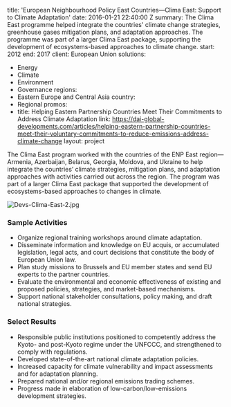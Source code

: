 
title: 'European Neighbourhood Policy East Countries—Clima East: Support to Climate
  Adaptation'
date: 2016-01-21 22:40:00 Z
summary: The Clima East programme helped integrate the countries' climate change strategies,
  greenhouse gases mitigation plans, and adaptation approaches. The programme was
  part of a larger Clima East package, supporting the development of ecosystems-based
  approaches to climate change.
start: 2012
end: 2017
client: European Union
solutions:
- Energy
- Climate
- Environment
- Governance
regions:
- Eastern Europe and Central Asia
country:
- Regional
promos:
- title: Helping Eastern Partnership Countries Meet Their Commitments to Address Climate
    Adaptation
  link: https://dai-global-developments.com/articles/helping-eastern-partnership-countries-meet-their-voluntary-commitments-to-reduce-emissions-address-climate-change
layout: project


The Clima East program worked with the countries of the ENP East region—Armenia, Azerbaijan, Belarus, Georgia, Moldova, and Ukraine to help integrate the countries’ climate strategies, mitigation plans, and adaptation approaches with activities carried out across the region. The program was part of a larger Clima East package that supported the development of ecosystems-based approaches to changes in climate.

![Devs-Clima-East-2.jpg](/uploads/Devs-Clima-East-2.jpg)

### Sample Activities

* Organize regional training workshops around climate adaptation.
* Disseminate information and knowledge on EU acquis, or accumulated legislation, legal acts, and court decisions that constitute the body of European Union law.
* Plan study missions to Brussels and EU member states and send EU experts to the partner countries.
* Evaluate the environmental and economic effectiveness of existing and proposed policies, strategies, and market-based mechanisms.
* Support national stakeholder consultations, policy making, and draft national strategies.

### Select Results

* Responsible public institutions positioned to competently address the Kyoto- and post-Kyoto regime under the UNFCCC, and strengthened to comply with regulations.
* Developed state-of-the-art national climate adaptation policies.
* Increased capacity for climate vulnerability and impact assessments and for adaptation planning.
* Prepared national and/or regional emissions trading schemes.
* Progress made in elaboration of low-carbon/low-emissions development strategies.

